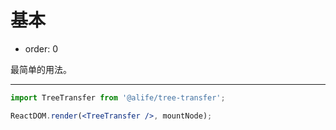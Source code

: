 # 基本

- order: 0

最简单的用法。

---

````jsx
import TreeTransfer from '@alife/tree-transfer';

ReactDOM.render(<TreeTransfer />, mountNode);
````
